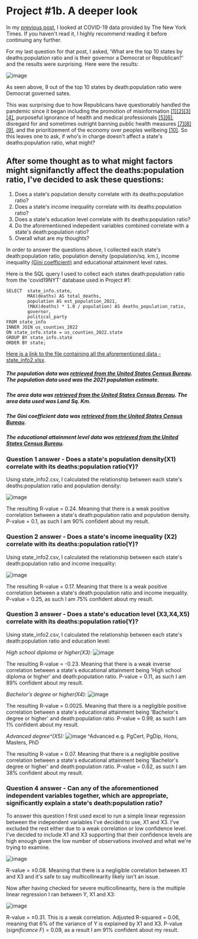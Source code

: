 # Project #1b. A deeper look

In my [previous post](https://robertjspencer.github.io/2022/05/21/COVID19-NYT.html), I looked at COVID-19 data provided by The New York Times. If you haven't read it, I highly recommend reading it before continuing any further.

For my last question for that post, I asked, 'What are the top 10 states by deaths:population ratio and is their governor a Democrat or Republican?' and the results were surprising. Here were the results:

![image](https://user-images.githubusercontent.com/105367716/170274486-64b0e227-ec20-4c59-99ad-1b6e2d3df5c7.png)

As seen above, 9 out of the top 10 states by death:population ratio were Democrat governed sates. 

This was surprising due to how Republicans have questionably handled the pandemic since it began including the promotion of misinformation [[1]](https://www.nytimes.com/2020/09/30/us/politics/trump-coronavirus-misinformation.html)[[2]](https://www.theatlantic.com/politics/archive/2020/11/trumps-lies-about-coronavirus/608647/)[[3]](https://abcnews.go.com/Health/wireStory/gop-state-lawmakers-spread-covid-19-misinformation-76166298)[[4]](https://www.washingtonpost.com/politics/2021/09/14/florida-desantis-vaccine-misinformation-rna/), purposeful ignorance of health and medical professionals [[5]](https://www.nature.com/articles/d41586-020-03035-4)[[6]](https://www.washingtonpost.com/national/coronavirus-ravaged-florida-as-ron-desantis-sidelined-scientists-and-followed-trump/2020/07/25/0b8008da-c648-11ea-b037-f9711f89ee46_story.html), disregard for and sometimes outright banning public health measures [[7]](https://www.texastribune.org/2021/08/06/texas-greg-abbott-covid-restrictions/)[[8]](https://www.cbsnews.com/news/georgia-governor-brian-kemp-bans-city-face-mask-orders-coronavirus-pandemic/)[[9]](https://www.reuters.com/world/us/appeals-court-rules-favor-florida-governor-reinstates-ban-mask-mandates-florida-2021-09-10/), and the prioritizement of the economy over peoples wellbeing [[10]](https://www.sciencedirect.com/science/article/pii/S0191886921002658). So this leaves one to ask, if who's in charge doesn't affect a state's deaths:population ratio, what might?

## After some thought as to what might factors might signifanctly affect the deaths:population ratio, I've decided to ask these questions:
1. Does a state's population density correlate with its deaths:population ratio?
2. Does a state's income inequality correlate with its deaths:population ratio?
3. Does a state's education level correlate with its deaths:population ratio?
4. Do the aforementioned indepedent variables combined correlate with a state's death:population ratio?
5. Overall what are my thoughts?

In order to answer the questions above, I collected each state's death:population ratio, population density (population/sq. km.), income inequality [(Gini coefficient)](https://data.oecd.org/inequality/income-inequality.htm) and educational attainment level rates. 

Here is the SQL query I used to collect each states death:population ratio from the 'covid19NYT' database used in Project #1:
```
SELECT  state_info.state,
        MAX(deaths) AS total_deaths,
        population AS est_population_2021,
        (MAX(deaths) * 1.0 / population) AS deaths_population_ratio,
        governor,
        political_party
FROM state_info
INNER JOIN us_counties_2022
ON state_info.state = us_counties_2022.state
GROUP BY state_info.state
ORDER BY state;
```

[Here is a link to the file containing all the aforementioned data - state_info2.xlsx](https://github.com/robertjspencer/robertjspencer.github.io/files/8893161/state_info2.xlsx).

##### The population data was [retrieved from the United States Census Bureau](https://www.census.gov/data/tables/time-series/demo/popest/2020s-state-total.html#par_textimage). The population data used was the 2021 population estimate. 
##### The area data was [retrieved from the United States Census Bereau](https://www.census.gov/geographies/reference-files/2010/geo/state-area.html). The area data used was Land Sq. Km. 
##### The Gini coefficient data was [retrieved from the United States Census Bureau](https://data.census.gov/cedsci/table?q=Gini&g=0100000US_0400000US01,02,04,05,06,08,09,10,11,12,13,15,16,17,18,19,20,21,22,23,24,25,26,27,28,29,30,31,32,33,34,35,36,37,38,39,40,41,42,44,45,46,47,48,49,50,51,53,54,55,56,72&tid=ACSDT1Y2019.B19083&moe=false&tp=true).
##### The educational attainment level data was [retrieved from the United States Census Bureau](https://web.archive.org/web/20210427151001if_/https://data.census.gov/cedsci/table?q=educational%20attainment&g=0100000US,.04000.001_0400000US72&tid=ACSST1Y2019.S1501&tp=true&hidePreview=true).


### Question 1 answer - Does a state's population density(X1) correlate with its deaths:population ratio(Y)?

Using state_info2.csv, I calculated the relationship between each state's deaths:population ratio and population density:

![image](https://user-images.githubusercontent.com/105367716/174106258-1ab84caf-b8b7-4452-9f0b-b3669b4be8e8.png)

The resulting R-value = 0.24. Meaning that there is a weak positive correlation between a state's death:population ratio and population density. 
P-value = 0.1, as such I am 90% confident about my result.

### Question 2 answer - Does a state's income inequality (X2) correlate with its deaths:population ratio(Y)?

Using state_info2.csv, I calculated the relationship between each state's death:population ratio and income inequality:

![image](https://user-images.githubusercontent.com/105367716/174106379-6b52a450-cabe-4446-aee7-295d2cf7d664.png)

The resulting R-value = 0.17. Meaning that there is a weak positive correlation between a state's death:population ratio and income inequality.
P-value = 0.25, as such I am 75% confident about my result. 

### Question 3 answer - Does a state's education level (X3,X4,X5) correlate with its deaths:population ratio(Y)?

Using state_info2.csv, I calculated the relationship between each state's death:population ratio and education level:

*High school diploma or higher(X3):*
![image](https://user-images.githubusercontent.com/105367716/174106507-bed54504-12e3-4c2a-a966-068d3afc472b.png)

The resulting R-value = -0.23. Meaning that there is a weak inverse correlation between a state's educational attainment being 'High school diploma or higher' and death:population ratio.
P-value = 0.11, as such I am 89% confident about my result.

*Bachelor's degree or higher(X4):*
![image](https://user-images.githubusercontent.com/105367716/174106641-55f64a0c-4aa8-4808-aa59-c78979f821b4.png)

The resulting R-value = 0.0025. Meaning that there is a negligible positive correlation between a state's educational attainment being 'Bachelor's degree or higher' and death:population ratio.
P-value = 0.99, as such I am 1% confident about my result.

*Advanced degree^(X5):*
![image](https://user-images.githubusercontent.com/105367716/174106723-10c777e9-fdd3-48f9-9fa8-2a7bcb6a9a4c.png)
^Advanced e.g. PgCert, PgDip, Hons, Masters, PhD

The resulting R-value = 0.07. Meaning that there is a negligible positive correlation between a state's educational attainment being 'Bachelor's degree or higher' and death:population ratio.
P-value = 0.62, as such I am 38% confident about my result.

### Question 4 answer - Can any of the aforementioned independent variables together, which are appropriate, significantly explain a state's death:population ratio?

To answer this question I first used excel to run a simple linear regression between the independent variables I've decided to use, X1 and X3. I've excluded the rest either due to a weak correlation or low confidence level. I've decided to include X1 and X3 supporting that their confidence levels are high enough given the low number of observations involved and what we're trying to examine.

![image](https://user-images.githubusercontent.com/105367716/174107744-60a2fe4d-c356-4de7-b9d0-a71f614b7f2a.png)

R-value = ±0.08. Meaning that there is a negligible correlation between X1 and X3 and it's safe to say multicollinearity likely isn't an issue.

Now after having checked for severe multicollinearity, here is the multiple linear regression I ran between Y, X1 and X3:

![image](https://user-images.githubusercontent.com/105367716/174107976-19db4733-733c-4ec4-94f8-7a8e97f2c057.png)

R-value = ±0.31. This is a weak correlation. Adjusted R-squared = 0.06, meaning that 6% of the variance of Y is explained by X1 and X3. P-value (*significance F*) = 0.09, as a result I am 91% confident about my result.
